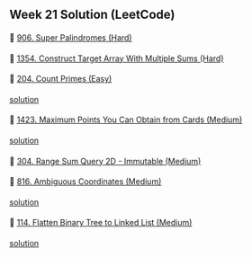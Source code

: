 ## Week 21 Solution (LeetCode)

####
👀 [906. Super Palindromes (Hard)](https://leetcode.com/problems/super-palindromes/)

####
👀 [1354. Construct Target Array With Multiple Sums (Hard)](https://leetcode.com/problems/construct-target-array-with-multiple-sums/)

####
👀 [204. Count Primes (Easy)](https://leetcode.com/problems/count-primes/)
####
[solution](https://github.com/BBBOMi/Algorithms-New/blob/master/week57/Leet204.kt)

####
👀 [1423. Maximum Points You Can Obtain from Cards (Medium)](https://leetcode.com/problems/maximum-points-you-can-obtain-from-cards/)
####
[solution](https://github.com/BBBOMi/Algorithms-New/blob/master/week57/Leet1423.kt)

####
👀 [304. Range Sum Query 2D - Immutable (Medium)](https://leetcode.com/problems/range-sum-query-2d-immutable/)

####
👀 [816. Ambiguous Coordinates (Medium)](https://leetcode.com/problems/ambiguous-coordinates/)
####
[solution](https://github.com/BBBOMi/Algorithms-New/blob/master/week57/Leet816.kt)

####
👀 [114. Flatten Binary Tree to Linked List (Medium)](https://leetcode.com/problems/flatten-binary-tree-to-linked-list/)
####
[solution](https://github.com/BBBOMi/Algorithms-New/blob/master/week57/Leet114.kt)